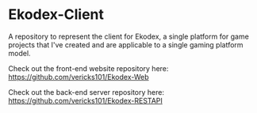 # Ekodex-Client
A repository to represent the client for Ekodex, a single platform for game projects that I've created and are applicable to a single gaming platform model.

Check out the front-end website repository here: https://github.com/vericks101/Ekodex-Web

Check out the back-end server repository here: https://github.com/vericks101/Ekodex-RESTAPI
